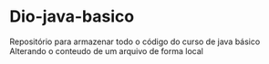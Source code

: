 # Dio-java-basico
Repositório para armazenar todo o código do curso de java básico
Alterando o conteudo de um arquivo de forma local